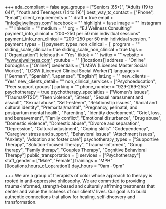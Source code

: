 +++
ada_compliant = false
age_groups = ["Seniors (65+)", "Adults (19 to 64)", "Youth and Teenagers (14 to 19)"]
best_way_to_contact = ["Phone", "Email"]
client_requirements = ""
draft = true
email = "info@ejwellness.com"
facebook = ""
highlight = false
image = ""
instagram = ""
linkedin = ""
medium = ""
org = "EJ Wellness Consulting"
payment_info_clinical = "$200-$250 per 50 min individual sessions"
payment_info_non_clinical = "$200-$250 per 50 min individual session. "
payment_types = []
payment_types_non_clinical = []
program = ""
sliding_scale_clinical = true
sliding_scale_non_clinical = true
tags = ["Organization"]
telehealth = "Yes"
tiktok = ""
twitter = ""
website = "www.ejwellness.com"
youtube = ""
[[locations]]
address = "Online"
boroughs = ["Online"]
credentials = ["LMSW (Licensed Master Social Worker)", "LCSW (Licensed Clinical Social Worker)"]
languages = ["German", "Spanish", "Japanese", "English"]
latLng = ""
new_clients = "Yes"
new_clients_detail = ""
non_clinical_services = ["Psychoeducation", "Peer support groups"]
parking = ""
phone_number = "929-269-2557"
psychotherapy = true
psychotherapy_specialties = ["Women's issues", "Trauma/PTSD", "Teen violence", "Stress", "Sexual harassment and assault", "Sexual abuse", "Self-esteem", "Relationship issues", "Racial and cultural identity", "Premarital/marital", "Pregnancy, perinatal, and postpartum mental health", "Parenting", "Identity development", "Grief, loss, and bereavement", "Family conflict", "Emotional disturbance", "Drug abuse", "Domestic violence", "Domestic abuse", "Divorce and separation", "Depression", "Cultural adjustment", "Coping skills", "Codependency", "Caregiver stress and support", "Behavioral issues", "Attachment issues", "Anxiety", "Adoption and foster care"]
psychotherapy_types = ["Supportive Therapy", "Solution-focused Therapy", "Trauma-informed", "Group therapy", "Family therapy", "Couples Therapy", "Cognitive Behavioral Therapy"]
public_transportation = []
services = ["Psychotherapy"]
staff_gender = ["Male", "Female"]
trainings = "MPH"
[[locations.hours_of_operation]]
day_hours = "9am - 9pm"

+++
We are a group of therapists of color whose approach to therapy is rooted in anti-oppressive philosophy. We are committed to providing trauma-informed, strength-based and culturally affirming treatments that center and value the richness of our clients’ lives. Our goal is to build authentic connections that allow for healing, self-discovery and transformation.